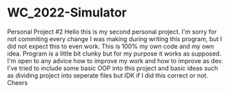 # WC_2022-Simulator
Personal Project #2
Hello this is my second personal project. I'm sorry for not commiting every change I was making during writing this program, but I did not expect this to even work. This is 100% my own code and my own idea. Program is a little bit clunky but for my purpose it works as supposed. I'm  open to any advice how to improve my work and how to improve as dev. I've tried to include some basic OOP into this project and basic ideas such as dividing project into seperate files but IDK if I did this correct or not. 
Cheers

